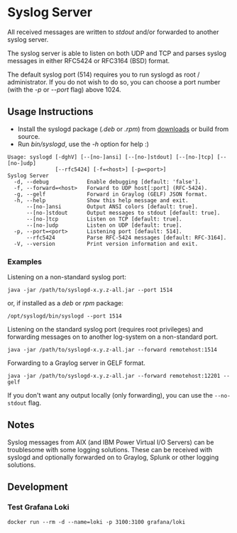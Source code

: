 # Syslog Server

All received messages are written to *stdout* and/or forwarded to another syslog server.

The syslog server is able to listen on both UDP and TCP and parses syslog messages in either RFC5424 or RFC3164 (BSD) format.

The default syslog port (514) requires you to run syslogd as root / administrator.
If you do not wish to do so, you can choose a port number (with the *-p* or *--port* flag) above 1024.

## Usage Instructions

- Install the syslogd package (*.deb* or *.rpm*) from [downloads](https://bitbucket.org/mnellemann/syslogd/downloads/) or build from source.
- Run *bin/syslogd*, use the *-h* option for help :)

````
Usage: syslogd [-dghV] [--[no-]ansi] [--[no-]stdout] [--[no-]tcp] [--[no-]udp]
               [--rfc5424] [-f=<host>] [-p=<port>]
Syslog Server
  -d, --debug            Enable debugging [default: 'false'].
  -f, --forward=<host>   Forward to UDP host[:port] (RFC-5424).
  -g, --gelf             Forward in Graylog (GELF) JSON format.
  -h, --help             Show this help message and exit.
      --[no-]ansi        Output ANSI colors [default: true].
      --[no-]stdout      Output messages to stdout [default: true].
      --[no-]tcp         Listen on TCP [default: true].
      --[no-]udp         Listen on UDP [default: true].
  -p, --port=<port>      Listening port [default: 514].
      --rfc5424          Parse RFC-5424 messages [default: RFC-3164].
  -V, --version          Print version information and exit.
````

### Examples

Listening on a non-standard syslog port:

```
java -jar /path/to/syslogd-x.y.z-all.jar --port 1514
```

or, if installed as a *deb* or *rpm* package:

```
/opt/syslogd/bin/syslogd --port 1514
```

Listening on the standard syslog port (requires root privileges) and forwarding messages on to another log-system on a non-standard port.

```
java -jar /path/to/syslogd-x.y.z-all.jar --forward remotehost:1514
```

Forwarding to a Graylog server in GELF format.

```
java -jar /path/to/syslogd-x.y.z-all.jar --forward remotehost:12201 --gelf
```


If you don't want any output locally (only forwarding), you can use the ```--no-stdout``` flag.


## Notes

Syslog messages from AIX (and IBM Power Virtual I/O Servers) can be troublesome with some logging solutions. These can be received with
syslogd and optionally forwarded on to Graylog, Splunk or other logging solutions.


## Development


### Test Grafana Loki

```shell
docker run --rm -d --name=loki -p 3100:3100 grafana/loki
```
